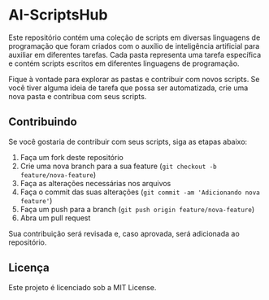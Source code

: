 # AI-ScriptsHub

Este repositório contém uma coleção de scripts em diversas linguagens de programação que foram criados com o auxílio de inteligência artificial para auxiliar em diferentes tarefas. Cada pasta representa uma tarefa específica e contém scripts escritos em diferentes linguagens de programação.

Fique à vontade para explorar as pastas e contribuir com novos scripts. Se você tiver alguma ideia de tarefa que possa ser automatizada, crie uma nova pasta e contribua com seus scripts.

## Contribuindo

Se você gostaria de contribuir com seus scripts, siga as etapas abaixo:

1. Faça um fork deste repositório
2. Crie uma nova branch para a sua feature (`git checkout -b feature/nova-feature`)
3. Faça as alterações necessárias nos arquivos
4. Faça o commit das suas alterações (`git commit -am 'Adicionando nova feature'`)
5. Faça um push para a branch (`git push origin feature/nova-feature`)
6. Abra um pull request

Sua contribuição será revisada e, caso aprovada, será adicionada ao repositório.

## Licença

Este projeto é licenciado sob a MIT License.
